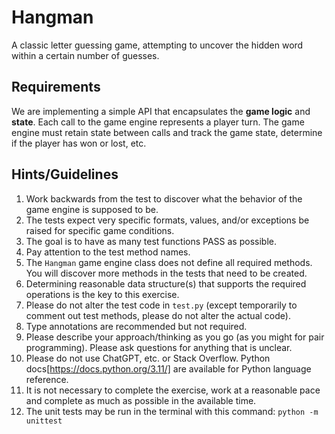 # Hangman
A classic letter guessing game, attempting to uncover the hidden word within a certain number of guesses.

## Requirements
We are implementing a simple API that encapsulates the **game logic** and **state**. 
Each call to the game engine represents a player turn. 
The game engine must retain state between calls and track the game state, determine if the player has won or lost, etc.

## Hints/Guidelines
1. Work backwards from the test to discover what the behavior of the game engine is supposed to be. 
2. The tests expect very specific formats, values, and/or exceptions be raised for specific game conditions.
3. The goal is to have as many test functions PASS as possible. 
4. Pay attention to the test method names.
5. The `Hangman` game engine class does not define all required methods. You will discover more methods in the tests that need to be created.
6. Determining reasonable data structure(s) that supports the required operations is the key to this exercise.
7. Please do not alter the test code in `test.py` (except temporarily to comment out test methods, please do not alter the actual code).
8. Type annotations are recommended but not required.
9. Please describe your approach/thinking as you go (as you might for pair programming). Please ask questions for anything that is unclear.
10. Please do not use ChatGPT, etc. or Stack Overflow. Python docs[https://docs.python.org/3.11/] are available for Python language reference.
11. It is not necessary to complete the exercise, work at a reasonable pace and complete as much as possible in the available time.
12. The unit tests may be run in the terminal with this command: `python -m unittest`
```
